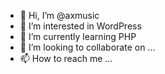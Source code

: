 - 👋 Hi, I’m @axmusic
- 👀 I’m interested in WordPress
- 🌱 I’m currently learning PHP
- 💞️ I’m looking to collaborate on ...
- 📫 How to reach me ...

<!---
axmusic/axmusic is a ✨ special ✨ repository because its `README.md` (this file) appears on your GitHub profile.
You can click the Preview link to take a look at your changes.
--->
